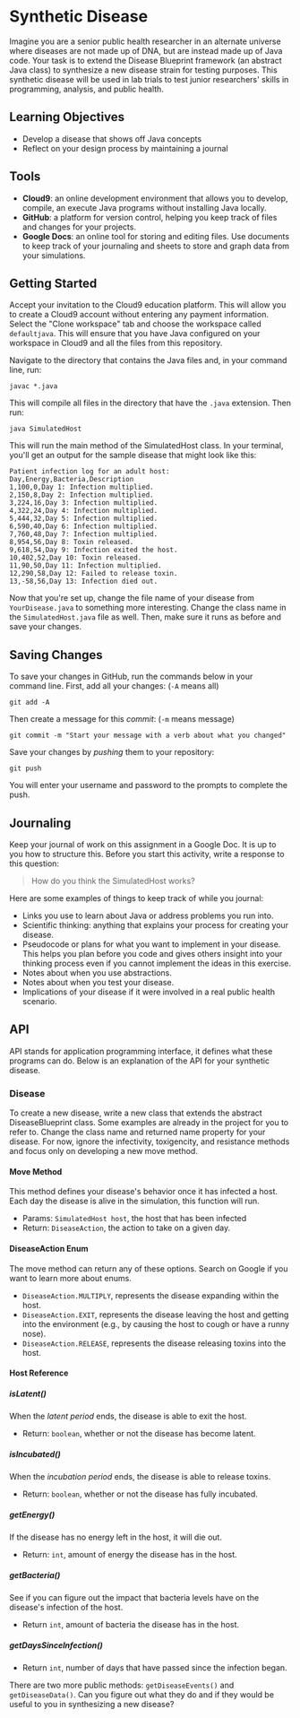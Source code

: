 # Synthetic Disease
Imagine you are a senior public health researcher in an alternate universe where diseases are not made up of DNA, but are instead made up of Java code.
Your task is to extend the Disease Blueprint framework (an abstract Java class) to synthesize a new disease strain for testing purposes. This synthetic disease will be used in lab trials to test junior researchers' skills in programming, analysis, and public health.

## Learning Objectives
- Develop a disease that shows off Java concepts
- Reflect on your design process by maintaining a journal

## Tools
- **Cloud9**: an online development environment that allows you to develop, compile, an execute Java programs without installing Java locally.
- **GitHub**: a platform for version control, helping you keep track of files and changes for your projects.
- **Google Docs**: an online tool for storing and editing files. Use documents to keep track of your journaling and sheets to store and graph data from your simulations.

## Getting Started
Accept your invitation to the Cloud9 education platform. This will allow you to create a Cloud9 account without entering any payment information. Select the "Clone workspace" tab and choose the workspace called `defaultjava`. This will ensure that you have Java configured on your workspace in Cloud9 and all the files from this repository.

Navigate to the directory that contains the Java files and, in your command line, run:
```
javac *.java
```
This will compile all files in the directory that have the `.java` extension. Then run:
```
java SimulatedHost
```
This will run the main method of the SimulatedHost class. In your terminal, you'll get an output for the sample disease that might look like this:
```
Patient infection log for an adult host:
Day,Energy,Bacteria,Description
1,100,0,Day 1: Infection multiplied.
2,150,8,Day 2: Infection multiplied.
3,224,16,Day 3: Infection multiplied.
4,322,24,Day 4: Infection multiplied.
5,444,32,Day 5: Infection multiplied.
6,590,40,Day 6: Infection multiplied.
7,760,48,Day 7: Infection multiplied.
8,954,56,Day 8: Toxin released.
9,618,54,Day 9: Infection exited the host.
10,402,52,Day 10: Toxin released.
11,90,50,Day 11: Infection multiplied.
12,290,58,Day 12: Failed to release toxin.
13,-58,56,Day 13: Infection died out.
```
Now that you're set up, change the file name of your disease from `YourDisease.java` to something more interesting. Change the class name in the `SimulatedHost.java` file as well. Then, make sure it runs as before and save your changes.

## Saving Changes
To save your changes in GitHub, run the commands below in your command line. First, add all your changes: (`-A` means all)
```
git add -A
```
Then create a message for this *commit*: (`-m` means message)
```
git commit -m "Start your message with a verb about what you changed"
```
Save your changes by *pushing* them to your repository:
```
git push
```
You will enter your username and password to the prompts to complete the push.

## Journaling
Keep your journal of work on this assignment in a Google Doc. It is up to you how to structure this. Before you start this activity, write a response to this question:

> How do you think the SimulatedHost works?

Here are some examples of things to keep track of while you journal:
- Links you use to learn about Java or address problems you run into.
- Scientific thinking: anything that explains your process for creating your disease.
- Pseudocode or plans for what you want to implement in your disease. This helps you plan before you code and gives others insight into your thinking process even if you cannot implement the ideas in this exercise.
- Notes about when you use abstractions.
- Notes about when you test your disease.
- Implications of your disease if it were involved in a real public health scenario.

## API
API stands for application programming interface, it defines what these programs can do. Below is an explanation of the API for your synthetic disease.

### Disease
To create a new disease, write a new class that extends the abstract DiseaseBlueprint class. Some examples are already in the project for you to refer to. Change the class name and returned name property for your disease. For now, ignore the infectivity, toxigencity, and resistance methods and focus only on developing a new move method.

#### Move Method
This method defines your disease's behavior once it has infected a host. Each day the disease is alive in the simulation, this function will run.
- Params: `SimulatedHost host`, the host that has been infected
- Return: `DiseaseAction`, the action to take on a given day.

#### DiseaseAction Enum
The move method can return any of these options. Search on Google if you want to learn more about enums.
- `DiseaseAction.MULTIPLY`, represents the disease expanding within the host.
- `DiseaseAction.EXIT`, represents the disease leaving the host and getting into the environment (e.g., by causing the host to cough or have a runny nose).
- `DiseaseAction.RELEASE`, represents the disease releasing toxins into the host.

#### Host Reference

##### isLatent()
When the *latent period* ends, the disease is able to exit the host.
- Return: `boolean`, whether or not the disease has become latent.

##### isIncubated()
When the *incubation period* ends, the disease is able to release toxins.
- Return: `boolean`, whether or not the disease has fully incubated.

##### getEnergy()
If the disease has no energy left in the host, it will die out.
- Return: `int`, amount of energy the disease has in the host.

##### getBacteria()
See if you can figure out the impact that bacteria levels have on the disease's infection of the host.
- Return `int`, amount of bacteria the disease has in the host.

##### getDaysSinceInfection()
- Return `int`, number of days that have passed since the infection began.

There are two more public methods: `getDiseaseEvents()` and `getDiseaseData()`. Can you figure out what they do and if they would be useful to you in synthesizing a new disease?
